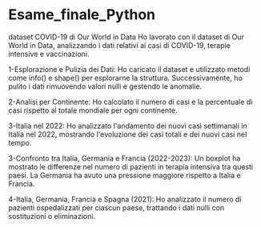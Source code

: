 # Esame_finale_Python
dataset COVID-19 di Our World in Data
Ho lavorato con il dataset di Our World in Data, analizzando i dati relativi ai casi di COVID-19, terapie intensive e vaccinazioni.

1-Esplorazione e Pulizia dei Dati: Ho caricato il dataset e utilizzato metodi come info() e shape() per esplorarne la struttura. Successivamente, ho pulito i dati rimuovendo valori nulli e gestendo le anomalie.

2-Analisi per Continente: Ho calcolato il numero di casi e la percentuale di casi rispetto al totale mondiale per ogni continente.

3-Italia nel 2022: Ho analizzato l'andamento dei nuovi casi settimanali in Italia nel 2022, mostrando l'evoluzione dei casi totali e dei nuovi casi nel tempo.

3-Confronto tra Italia, Germania e Francia (2022-2023): Un boxplot ha mostrato le differenze nel numero di pazienti in terapia intensiva tra questi paesi. La Germania ha avuto una pressione maggiore rispetto a Italia e Francia.

4-Italia, Germania, Francia e Spagna (2021): Ho analizzato il numero di pazienti ospedalizzati per ciascun paese, trattando i dati nulli con sostituzioni o eliminazioni.
